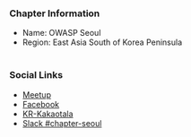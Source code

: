 ### Chapter Information
* Name: OWASP Seoul
* Region: East Asia South of Korea Peninsula
<br><br>
### Social Links
* [Meetup](https://www.meetup.com/OWASP-Seoul/)
* [Facebook](https://www.facebook.com/groups/owaspk/)
* [KR-Kakaotala](https://open.kakao.com/o/gS5IxXxh)
* [Slack #chapter-seoul](https://owasp.org/slack/invite)
<br><br>